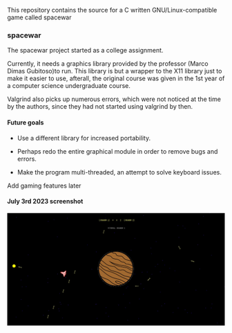 This repository contains the source for a C written GNU/Linux-compatible game called spacewar

### spacewar

The spacewar project started as a college assignment.

Currently, it needs a graphics library provided by the professor (Marco Dimas Gubitoso)to run. This library is but a wrapper to the X11 library just to make it easier to use, afterall, the original course was given in the 1st year of a computer science undergraduate course.

Valgrind also picks up numerous errors, which were not noticed at the time by the authors, since they had not started using valgrind by then.

#### Future goals

- Use a different library for increased portability.

- Perhaps redo the entire graphical module in order to remove bugs and errors.

- Make the program multi-threaded, an attempt to solve keyboard issues.

Add gaming features later

#### July 3rd 2023 screenshot

![Game screenshot](/screenshot.jpg)
